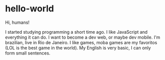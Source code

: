 # hello-world
Hi, humans!

I started studying programming a short time ago.
I like JavaScript and everything it can do.
I want to become a dev web, or maybe dev mobile.
I'm brazilian, live in Rio de Janeiro.
I like games, moba games are my favoritos (LOL is the best game in the world).
My English is very basic, I can only form small sentences.
